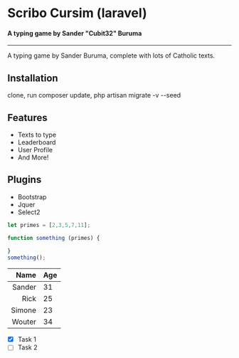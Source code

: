 # Scribo Cursim (laravel)

#### A typing game by Sander "Cubit32" Buruma

---

A typing game by Sander Buruma, complete with lots of Catholic texts.

## Installation

clone, run composer update, php artisan migrate -v --seed

## Features

- Texts to type
- Leaderboard
- User Profile
- And More!

## Plugins

- Bootstrap
- Jquer
- Select2

```javascript
let primes = [2,3,5,7,11];

function something (primes) {
    
}
something();
```

Name | Age
---: | :---
Sander | 31
Rick | 25
Simone | 23
Wouter | 34

* [x] Task 1
* [ ] Task 2

